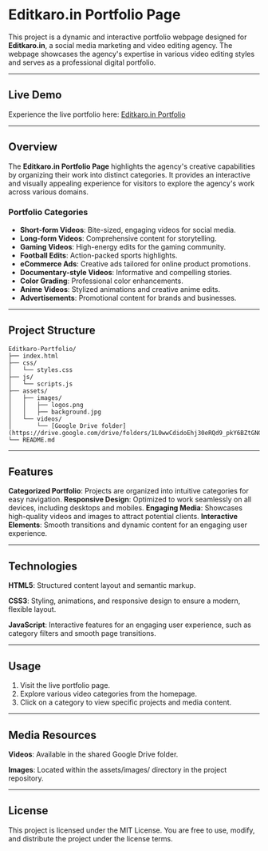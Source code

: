 # Editkaro.in Portfolio Page  

This project is a dynamic and interactive portfolio webpage designed for **Editkaro.in**, a social media marketing and video editing agency. The webpage showcases the agency's expertise in various video editing styles and serves as a professional digital portfolio.  

---

## Live Demo  
Experience the live portfolio here: [Editkaro.in Portfolio](https://rajeshaligeti.github.io/Editkaro-Portfolio/)  

---

## Overview  

The **Editkaro.in Portfolio Page** highlights the agency's creative capabilities by organizing their work into distinct categories. It provides an interactive and visually appealing experience for visitors to explore the agency's work across various domains.  

### Portfolio Categories  
- **Short-form Videos**: Bite-sized, engaging videos for social media.  
- **Long-form Videos**: Comprehensive content for storytelling.  
- **Gaming Videos**: High-energy edits for the gaming community.  
- **Football Edits**: Action-packed sports highlights.  
- **eCommerce Ads**: Creative ads tailored for online product promotions.  
- **Documentary-style Videos**: Informative and compelling stories.  
- **Color Grading**: Professional color enhancements.  
- **Anime Videos**: Stylized animations and creative anime edits.  
- **Advertisements**: Promotional content for brands and businesses.


---

## Project Structure  

```plaintext  
Editkaro-Portfolio/  
├── index.html         
├── css/  
│   └── styles.css      
├── js/  
│   └── scripts.js     
├── assets/  
│   ├── images/        
│   │   ├── logos.png   
│   │   ├── background.jpg 
│   └── videos/         
│       └── [Google Drive folder](https://drive.google.com/drive/folders/1L0wwCdidoEhj30eRQd9_pkY6BZtGNC6J)  
└── README.md          
```
---

## Features
**Categorized Portfolio**: Projects are organized into intuitive categories for easy navigation.
**Responsive Design**: Optimized to work seamlessly on all devices, including desktops and mobiles.
**Engaging Media**: Showcases high-quality videos and images to attract potential clients.
**Interactive Elements**: Smooth transitions and dynamic content for an engaging user experience.

---

## Technologies
**HTML5**: Structured content layout and semantic markup.

**CSS3**: Styling, animations, and responsive design to ensure a modern, flexible layout.

**JavaScript**: Interactive features for an engaging user experience, such as category filters and smooth page transitions.

---

## Usage
1. Visit the live portfolio page.
2. Explore various video categories from the homepage.
3. Click on a category to view specific projects and media content.

---

## Media Resources
**Videos**: Available in the shared Google Drive folder.

**Images**: Located within the assets/images/ directory in the project repository.

---

## License
This project is licensed under the MIT License. You are free to use, modify, and distribute the project under the license terms.
